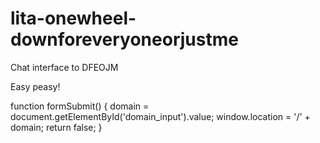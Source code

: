 # lita-onewheel-downforeveryoneorjustme
Chat interface to DFEOJM

Easy peasy!  

function formSubmit() {
      domain = document.getElementById('domain_input').value;
      window.location = '/' + domain;
      return false;
    }
    
    
